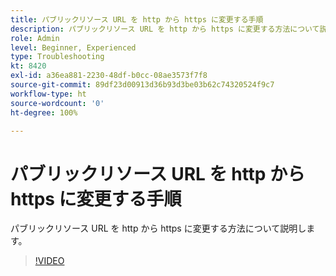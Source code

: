 ```yaml
---
title: パブリックリソース URL を http から https に変更する手順
description: パブリックリソース URL を http から https に変更する方法について説明します。
role: Admin
level: Beginner, Experienced
type: Troubleshooting
kt: 8420
exl-id: a36ea881-2230-48df-b0cc-08ae3573f7f8
source-git-commit: 89df23d00913d36b93d3be03b62c74320524f9c7
workflow-type: ht
source-wordcount: '0'
ht-degree: 100%

---
```


# パブリックリソース URL を http から https に変更する手順

パブリックリソース URL を http から https に変更する方法について説明します。

>[!VIDEO](https://video.tv.adobe.com/v/335973?quality=12&learn=on)
